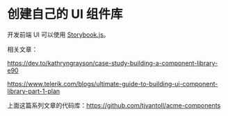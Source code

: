# 创建自己的 UI 组件库

开发前端 UI 可以使用 [Storybook.js](https://storybook.js.org/)。

相关文章：

https://dev.to/kathryngrayson/case-study-building-a-component-library-e90

https://www.telerik.com/blogs/ultimate-guide-to-building-ui-component-library-part-1-plan

上面这篇系列文章的代码库：https://github.com/tjvantoll/acme-components


